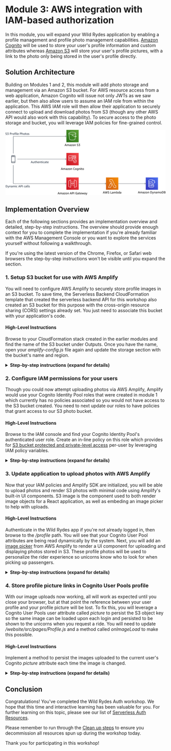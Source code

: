 # Module 3: AWS integration with IAM-based authorization

In this module, you will expand your Wild Rydes application by enabling a profile management and profile photo management capabilities. [Amazon Cognito](https://aws.amazon.com/cognito/) will be used to store your user's profile information and custom attributes whereas [Amazon S3](https://aws.amazon.com/s3/) will store your user's profile pictures, with a link to the photo only being stored in the user's profile directly.

## Solution Architecture

Building on Modules 1 and 2, this module will add photo storage and management via an Amazon S3 bucket. For AWS resource access from a web application, Amazon Cognito will issue not only JWTs as we saw earlier, but then also allow users to assume an IAM role from within the application. This AWS IAM role will then allow their application to securely connect to upload and download photos from S3 (though any other AWS API would also work with this capability). To secure access to the photo storage and bucket, you will leverage IAM policies for fine-grained control.

![Module 3 architecture](../images/wildrydes-module3-architecture.png)

## Implementation Overview

Each of the following sections provides an implementation overview and detailed, step-by-step instructions. The overview should provide enough context for you to complete the implementation if you're already familiar with the AWS Management Console or you want to explore the services yourself without following a walkthrough.

If you're using the latest version of the Chrome, Firefox, or Safari web browsers the step-by-step instructions won't be visible until you expand the section.

### 1. Setup S3 bucket for use with AWS Amplify

You will need to configure AWS Amplify to securely store profile images in an S3 bucket. To save time, the Serverless Backend CloudFormation template that created the serverless backend API for this workshop also created an S3 bucket for this purpose with the cross-origin resource sharing (CORS) settings already set. You just need to associate this bucket with your application's code.

#### High-Level Instructions

Browse to your CloudFormation stack created in the earlier modules and find the name of the S3 bucket under Outputs. Once you have the name, open your *amplify-config.js* file again and update the storage section with the bucket's name and region.

<details>
<summary><strong>Step-by-step instructions (expand for details)</strong></summary><p>

1. Go the AWS Management Console, click **Services** then select **CloudFormation** under Management Tools.

1. In the CloudFormation console, click on your Wild Rydes stack name, such as **WildRydesBackend**.

1. Click on the **Outputs** tab.

1. Copy your bucket name to your clipboard. It is the name shown under `Value` for the key called *WildRydesProfilePicturesBucket*.

1. Next, return to your Cloud9 IDE and open the file */website/src/amplify-config.js*.

1. Fill in values for both the bucket name, which you just copied, as well as the region where your CloudFormation template was launched

1. Your final structure for the storage configuration of *amplify-config.js* should look like the following.

	```
	    Storage: {
	        bucket: 'wildrydes-profilepicturesbucket-1rmvuic97osxd',
	        region: 'us-east-1'
	    }
	```

</p></details>

### 2. Configure IAM permissions for your users

Though you could now attempt uploading photos via AWS Amplify, Amplify would use your Cognito Identity Pool roles that were created in module 1 which currently has no policies associated so you would not have access to the S3 bucket created. You need to next update our roles to have policies that grant access to our S3 photo bucket.

#### High-Level Instructions

Browse to the IAM console and find your Cognito Identity Pool's authenticated user role. Create an in-line policy on this role which provides for [S3 bucket protected and private-level access](https://aws-amplify.github.io/docs/js/storage#file-access-levels) per-user by leveraging IAM policy variables. 

<details>
<summary><strong>Step-by-step instructions (expand for details)</strong></summary><p>

1. Go the AWS Management Console, click **Services** then select **IAM** under Security, Identity, and Compliance.

1. Choose **Roles**.

1. Search for *WildRydes* to find the two roles which were created by Cognito Identity Pools when you created the Identity Pool in module one. Should you not be able to find the roles here, you can alternatively go to the **Cognito Federated Identities** console, find the correct identity pool, then click **Edit Identity Pool** in the top-right corner to see the roles listed. Each identity pool has both an Unauthenticated user role and an Authenticated user role.

1. Once you have found the names of the roles, go back to the IAM console and **select the *Auth* role** for your authenticated users.
	
	> If the full name of the role is hidden from view due to column width, you can hover over the partially visible name of the role to see the full name of the role as a tool tip.
	
	![IAM WildRydes Auth Role Selction](../images/iam-wildrydes-role-selection.png)
	
1. We want to grant permissions to this role explicitly so we will use an inline policy, which would be deleted with this role if it were ever to be deleted.

1. Choose **Add inline policy** on the right-hand side to create a new inline policy associated to this IAM role.

	![Add inline policy to WildRydes auth role](../images/iam-wildrydes-auth-role-add-inline-policy.png)

1. Choose the **JSON** tab to allow you to free-form edit the new policy.

1. Paste the following IAM policy statements for S3 access. After pasting, you will need to go **replace the bucket name** listed in all caps with your bucket name (a total of 4 times).
	
	> Be sure to leave the parts of the resource names before and after the replacement value alone and not accidentally modify them.
	
	> The following policy makes use of IAM policy variables where *${aws:userid}* represents the current authenticated user's unique Cognito identity ID. This policy's effective permissions will allow all authenticated users to read objects from the root of the bucket and any /protected path, but only allow users to read their own private sub-path and write to their sub-path within the protected path. These are default paths that are integrated with AWS Amplify to easily set [file access levels](https://aws-amplify.github.io/docs/js/storage#file-access-levels).

	```
	{
	    "Version": "2012-10-17",
	    "Statement": [
	        {
	            "Effect": "Allow",
	            "Action": [
	                "s3:PutObject",
	                "s3:GetObject",
	                "s3:GetObjectVersion",
	                "s3:DeleteObject",
	                "s3:DeleteObjectVersion"
	            ],
	            "Resource": "arn:aws:s3:::REPLACE_WITH_YOUR_BUCKET_NAME/private/${aws:userid}/*"
	        },
	        {
	            "Effect": "Allow",
	            "Action": [
	                "s3:GetObject",
	                "s3:GetObjectVersion"
	            ],
	            "Resource": "arn:aws:s3:::REPLACE_WITH_YOUR_BUCKET_NAME/protected/*"
	        },
	        {
	            "Effect": "Allow",
	            "Action": [
	                "s3:PutObject",
	                "s3:DeleteObject",
	                "s3:DeleteObjectVersion"
	            ],
	            "Resource": "arn:aws:s3:::REPLACE_WITH_YOUR_BUCKET_NAME/protected/${aws:userid}/*"
	        },
	        {
	            "Effect": "Allow",
	            "Action": [
	                "s3:PutObject",
	                "s3:GetObject",
	                "s3:GetObjectVersion",
	                "s3:DeleteObject",
	                "s3:DeleteObjectVersion"
	            ],
	            "Resource": "arn:aws:s3:::REPLACE_WITH_YOUR_BUCKET_NAME/public/*"
	        }
	    ]
	}
	```
1. Choose **Review policy**.

1. Name the policy `WildRydes-S3Access`.

1. After reviewing for accuracy and any syntax errors, choose **Create policy**.

</p></details>

### 3. Update application to upload photos with AWS Amplify

Now that your IAM policies and Amplify SDK are initialized, you will be able to upload photos and render S3 photos with minimal code using Amplify's built-in UI components. S3 image is the component used to both render image objects for a React application, as well as embeding an image picker to help with uploads.

#### High-Level Instructions

Authenticate in the Wild Rydes app if you're not already logged in, then browse to the */profile* path. You will see that your Cognito User Pool attributes are being read dynamically by the system. Next, you will add an [image picker](https://aws-amplify.github.io/docs/js/storage#s3image) from AWS Amplify to render a UI component for uploading and displaying photos stored in S3. These profile photos will be used to personalize the rider experience so unicorns know who to look for when picking up passengers.

<details>
<summary><strong>Step-by-step instructions (expand for details)</strong></summary><p>

1. After logging in to Wild Rydes (if you're not authenticated already), browse to the **/profile** path.

1. You should see that your e-mail address and phone number you registered with are displayed which are all of your currently populated attributes.

1. Open your Cloud9 IDE environment and open the file at */website/src/pages/Profile.js*.

1. **Uncomment** the line that says *S3Image*. This instantiates an Amplify UI component for React apps for image rendering and uploading and only requires this single line of code.

1. Go back to the Wild Rydes app and visit the **/profile** path after logging in. You should now be able to upload photos with the new image picker.

</p></details>

### 4. Store profile picture links in Cognito User Pools profile

With our image uploads now working, all will work as expected until you close your browser, but at that point the reference between your user profile and your profile picture will be lost. To fix this, you will leverage a Cognito User Pools user attribute called *picture* to persist the S3 object key so the same image can be loaded upon each login and persisted to be shown to the unicorns when you request a ride. You will need to update */website/src/pages/Profile.js* and a method called *onImageLoad* to make this possible.

#### High-Level Instructions

Implement a method to persist the images uploaded to the current user's Cognito *picture* attribute each time the image is changed.

<details>
<summary><strong>Step-by-step instructions (expand for details)</strong></summary><p>

1. Open your Cloud9 IDE environment and open the file at */website/src/pages/Profile.js*.

1. The S3Image UI component has a built-in method called *onImageLoad* which provides in its invocation the full URL of any image uploaded. We will make use of this built-in function to persist our image URLs out to Cognito.

1. Replace the existing *onImageLoad* function with the following code:

	```
	async onImageLoad(url) {
	    if (!this.state.user.getSession) { return };
	    console.log('Profile Picture URL:', url);
	    try {
	        let result = await Auth.updateUserAttributes(this.state.user, {
	            'picture': this.state.image_key
	        });
	        console.log(result);
	    } catch (ex) {
	        console.error('Attribute update error:', ex);
	    }
	}
	```

1. Now with this new method in place, upload a new photo after logging into Wild Rydes then close your browser. Open a new window and try logging in again. Your photo should load as it did previously.

</p></details>

## Conclusion

Congratulations! You've completed the Wild Rydes Auth workshop. We hope that this time and interactive learning has been valuable for you. For further learning on this topic, please see our list of [Serverless Auth Resources](../Resources.md).

Please remember to run through the [Clean up steps](../9_CleanUp) to ensure you decommission all resources spun up during the workshop today.

Thank you for participating in this workshop!